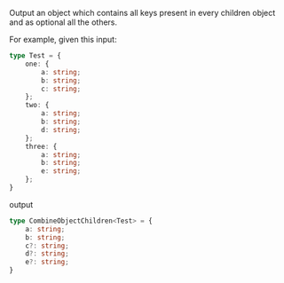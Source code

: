 Output an object which contains all keys present in every children object and as optional all the others.

For example, given this input:

```typescript
type Test = {
    one: {
        a: string;
        b: string;
        c: string;
    };
    two: {
        a: string;
        b: string;
        d: string;
    };
    three: {
        a: string;
        b: string;
        e: string;
    };
}
```

output 

```typescript
type CombineObjectChildren<Test> = {
    a: string;
    b: string;
    c?: string;
    d?: string;
    e?: string;
}
```
